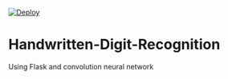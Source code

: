 [![Deploy](https://www.herokucdn.com/deploy/button.svg)](https://digit-identify.herokuapp.com/)

# Handwritten-Digit-Recognition
Using Flask and convolution neural network 
